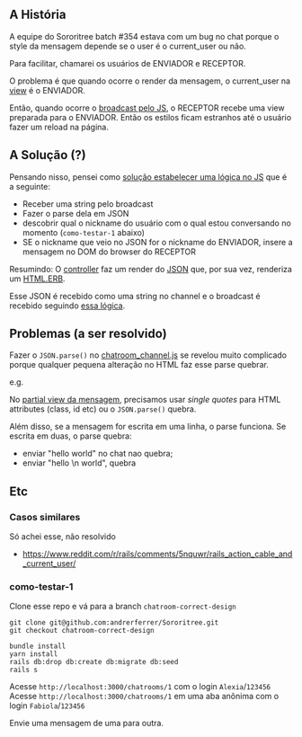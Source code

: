 ## A História
A equipe do Sororitree batch #354 estava com um bug no chat porque o style da mensagem depende se o user é o current_user ou não.

Para facilitar, chamarei os usuários de ENVIADOR e RECEPTOR.

O problema é que quando ocorre o render da mensagem, o current_user na [view](https://github.com/andrerferrer/Sororitree/blob/chatroom-correct-design/app/views/messages/_message.html.erb) é o ENVIADOR.

Então, quando ocorre o [broadcast pelo JS](https://github.com/andrerferrer/Sororitree/blob/chatroom-correct-design/app/javascript/channels/chatroom_channel.js), o RECEPTOR recebe uma view preparada para o ENVIADOR. Então os estilos ficam estranhos até o usuário fazer um reload na página.

## A Solução (?)

Pensando nisso, pensei como [solução estabelecer uma lógica no JS](https://github.com/andrerferrer/Sororitree/blob/chatroom-correct-design/app/javascript/channels/chatroom_channel.js) que é a seguinte:
- Receber uma string pelo broadcast
- Fazer o parse dela em JSON
- descobrir qual o nickname do usuário com o qual estou conversando no momento (`como-testar-1` abaixo)
- SE o nickname que veio no JSON for o nickname do ENVIADOR, insere a mensagem no DOM do browser do RECEPTOR

Resumindo:
O [controller](https://github.com/andrerferrer/Sororitree/blob/chatroom-correct-design/app/controllers/messages_controller.rb) faz um render do [JSON](https://github.com/andrerferrer/Sororitree/blob/chatroom-correct-design/app/views/messages/_message_broadcasted.json.erb) que, por sua vez, renderiza um [HTML.ERB](https://github.com/andrerferrer/Sororitree/blob/chatroom-correct-design/app/views/messages/_message_broadcasted.html.erb).

Esse JSON é recebido como uma string no channel e o broadcast é recebido seguindo [essa lógica](https://github.com/andrerferrer/Sororitree/blob/chatroom-correct-design/app/javascript/channels/chatroom_channel.js).

## Problemas (a ser resolvido)

Fazer o `JSON.parse()` no [chatroom_channel.js](https://github.com/andrerferrer/Sororitree/blob/chatroom-correct-design/app/javascript/channels/chatroom_channel.js) se revelou muito complicado porque qualquer pequena alteração no HTML faz esse parse quebrar.

e.g.

No [partial view da mensagem](https://github.com/andrerferrer/Sororitree/blob/chatroom-correct-design/app/views/messages/_message_broadcasted.html.erb), precisamos usar _single quotes_ para HTML attributes (class, id etc) ou o `JSON.parse()` quebra.

Além disso, se a mensagem for escrita em uma linha, o parse funciona. Se escrita em duas, o parse quebra:
- enviar "hello world" no chat nao quebra;
- enviar "hello \n world", quebra


## Etc

### Casos similares

Só achei esse, não resolvido

- https://www.reddit.com/r/rails/comments/5nquwr/rails_action_cable_and_current_user/

### como-testar-1
Clone esse repo e vá para a branch `chatroom-correct-design`
```
git clone git@github.com:andrerferrer/Sororitree.git
git checkout chatroom-correct-design
```

```
bundle install
yarn install
rails db:drop db:create db:migrate db:seed
rails s
```

Acesse `http://localhost:3000/chatrooms/1` com o login `Alexia`/`123456`
Acesse `http://localhost:3000/chatrooms/1` em uma aba anônima com o login `Fabiola`/`123456`

Envie uma mensagem de uma para outra.
